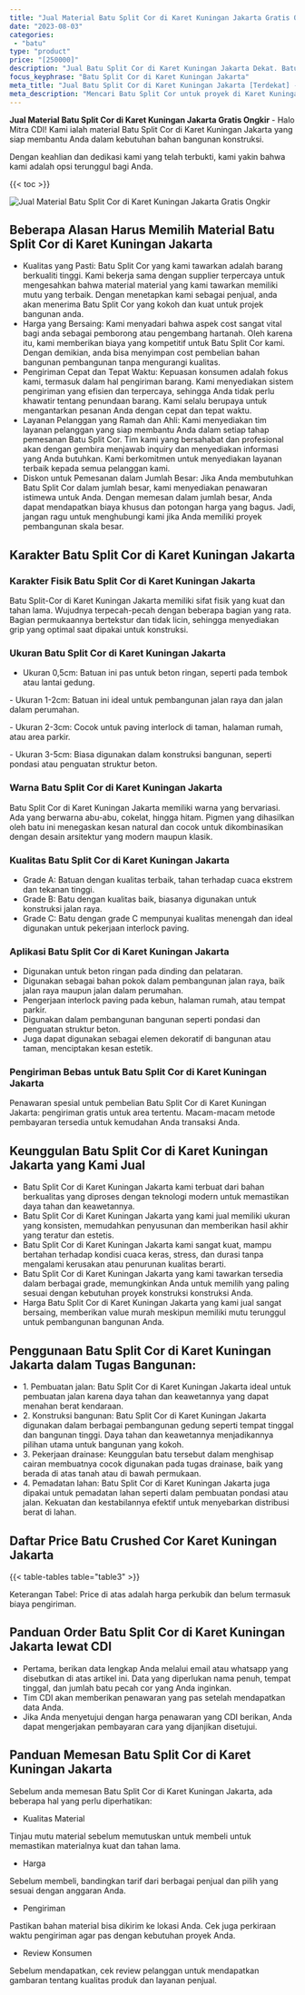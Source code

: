```yaml
---
title: "Jual Material Batu Split Cor di Karet Kuningan Jakarta Gratis Ongkir"
date: "2023-08-03"
categories:
 - "batu"
type: "product"
price: "[250000]"
description: "Jual Batu Split Cor di Karet Kuningan Jakarta Dekat. Batu Split Cor ini sering digunakan dalam proyek konstruksi sebagai campuran beton yang terpilih dan tahan lama. Hubungi kami untuk informasi lebih lanjut."
focus_keyphrase: "Batu Split Cor di Karet Kuningan Jakarta"
meta_title: "Jual Batu Split Cor di Karet Kuningan Jakarta [Terdekat] - CDI"
meta_description: "Mencari Batu Split Cor untuk proyek di Karet Kuningan Jakarta? Kami menyediakan Batu Split Cor berkualitas untuk material cor beton. Raih penawaran terbaik sekarang."
---
```


**Jual Material Batu Split Cor di Karet Kuningan Jakarta Gratis Ongkir** - Halo Mitra CDI! Kami ialah material Batu Split Cor di Karet Kuningan Jakarta yang siap membantu Anda dalam kebutuhan bahan bangunan konstruksi.

Dengan keahlian dan dedikasi kami yang telah terbukti, kami yakin bahwa kami adalah opsi terunggul bagi Anda.

{{< toc >}}

![Jual Material Batu Split Cor di Karet Kuningan Jakarta Gratis Ongkir](/images/batu/batu-split-13.jpg)

## Beberapa Alasan Harus Memilih Material Batu Split Cor di Karet Kuningan Jakarta

*   Kualitas yang Pasti: Batu Split Cor yang kami tawarkan adalah barang berkualiti tinggi. Kami bekerja sama dengan supplier terpercaya untuk mengesahkan bahwa material material yang kami tawarkan memiliki mutu yang terbaik. Dengan menetapkan kami sebagai penjual, anda akan menerima Batu Split Cor yang kokoh dan kuat untuk projek bangunan anda.
*   Harga yang Bersaing: Kami menyadari bahwa aspek cost sangat vital bagi anda sebagai pemborong atau pengembang hartanah. Oleh karena itu, kami memberikan biaya yang kompetitif untuk Batu Split Cor kami. Dengan demikian, anda bisa menyimpan cost pembelian bahan bangunan pembangunan tanpa mengurangi kualitas.
*   Pengiriman Cepat dan Tepat Waktu: Kepuasan konsumen adalah fokus kami, termasuk dalam hal pengiriman barang. Kami menyediakan sistem pengiriman yang efisien dan terpercaya, sehingga Anda tidak perlu khawatir tentang penundaan barang. Kami selalu berupaya untuk mengantarkan pesanan Anda dengan cepat dan tepat waktu.
*   Layanan Pelanggan yang Ramah dan Ahli: Kami menyediakan tim layanan pelanggan yang siap membantu Anda dalam setiap tahap pemesanan Batu Split Cor. Tim kami yang bersahabat dan profesional akan dengan gembira menjawab inquiry dan menyediakan informasi yang Anda butuhkan. Kami berkomitmen untuk menyediakan layanan terbaik kepada semua pelanggan kami.
*   Diskon untuk Pemesanan dalam Jumlah Besar: Jika Anda membutuhkan Batu Split Cor dalam jumlah besar, kami menyediakan penawaran istimewa untuk Anda. Dengan memesan dalam jumlah besar, Anda dapat mendapatkan biaya khusus dan potongan harga yang bagus. Jadi, jangan ragu untuk menghubungi kami jika Anda memiliki proyek pembangunan skala besar.

## Karakter Batu Split Cor di Karet Kuningan Jakarta

### Karakter Fisik Batu Split Cor di Karet Kuningan Jakarta

Batu Split-Cor di Karet Kuningan Jakarta memiliki sifat fisik yang kuat dan tahan lama. Wujudnya terpecah-pecah dengan beberapa bagian yang rata. Bagian permukaannya bertekstur dan tidak licin, sehingga menyediakan grip yang optimal saat dipakai untuk konstruksi.

### Ukuran Batu Split Cor di Karet Kuningan Jakarta

- Ukuran 0,5cm: Batuan ini pas untuk beton ringan, seperti pada tembok atau lantai gedung.  

\- Ukuran 1-2cm: Batuan ini ideal untuk pembangunan jalan raya dan jalan dalam perumahan.  

\- Ukuran 2-3cm: Cocok untuk paving interlock di taman, halaman rumah, atau area parkir.  

\- Ukuran 3-5cm: Biasa digunakan dalam konstruksi bangunan, seperti pondasi atau penguatan struktur beton.

### Warna Batu Split Cor di Karet Kuningan Jakarta

Batu Split Cor di Karet Kuningan Jakarta memiliki warna yang bervariasi. Ada yang berwarna abu-abu, cokelat, hingga hitam. Pigmen yang dihasilkan oleh batu ini menegaskan kesan natural dan cocok untuk dikombinasikan dengan desain arsitektur yang modern maupun klasik.

### Kualitas Batu Split Cor di Karet Kuningan Jakarta

*   Grade A: Batuan dengan kualitas terbaik, tahan terhadap cuaca ekstrem dan tekanan tinggi.
*   Grade B: Batu dengan kualitas baik, biasanya digunakan untuk konstruksi jalan raya.
*   Grade C: Batu dengan grade C mempunyai kualitas menengah dan ideal digunakan untuk pekerjaan interlock paving.

### Aplikasi Batu Split Cor di Karet Kuningan Jakarta

*   Digunakan untuk beton ringan pada dinding dan pelataran.
*   Digunakan sebagai bahan pokok dalam pembangunan jalan raya, baik jalan raya maupun jalan dalam perumahan.
*   Pengerjaan interlock paving pada kebun, halaman rumah, atau tempat parkir.
*   Digunakan dalam pembangunan bangunan seperti pondasi dan penguatan struktur beton.
*   Juga dapat digunakan sebagai elemen dekoratif di bangunan atau taman, menciptakan kesan estetik.

### Pengiriman Bebas untuk Batu Split Cor di Karet Kuningan Jakarta

Penawaran spesial untuk pembelian Batu Split Cor di Karet Kuningan Jakarta: pengiriman gratis untuk area tertentu. Macam-macam metode pembayaran tersedia untuk kemudahan Anda transaksi Anda.

## Keunggulan Batu Split Cor di Karet Kuningan Jakarta yang Kami Jual

*   Batu Split Cor di Karet Kuningan Jakarta kami terbuat dari bahan berkualitas yang diproses dengan teknologi modern untuk memastikan daya tahan dan keawetannya.
*   Batu Split Cor di Karet Kuningan Jakarta yang kami jual memiliki ukuran yang konsisten, memudahkan penyusunan dan memberikan hasil akhir yang teratur dan estetis.
*   Batu Split Cor di Karet Kuningan Jakarta kami sangat kuat, mampu bertahan terhadap kondisi cuaca keras, stress, dan durasi tanpa mengalami kerusakan atau penurunan kualitas berarti.
*   Batu Split Cor di Karet Kuningan Jakarta yang kami tawarkan tersedia dalam berbagai grade, memungkinkan Anda untuk memilih yang paling sesuai dengan kebutuhan proyek konstruksi konstruksi Anda.
*   Harga Batu Split Cor di Karet Kuningan Jakarta yang kami jual sangat bersaing, memberikan value murah meskipun memiliki mutu terunggul untuk pembangunan bangunan Anda.

## Penggunaan Batu Split Cor di Karet Kuningan Jakarta dalam Tugas Bangunan:

*   1\. Pembuatan jalan: Batu Split Cor di Karet Kuningan Jakarta ideal untuk pembuatan jalan karena daya tahan dan keawetannya yang dapat menahan berat kendaraan.
*   2\. Konstruksi bangunan: Batu Split Cor di Karet Kuningan Jakarta digunakan dalam berbagai pembangunan gedung seperti tempat tinggal dan bangunan tinggi. Daya tahan dan keawetannya menjadikannya pilihan utama untuk bangunan yang kokoh.
*   3\. Pekerjaan drainase: Keunggulan batu tersebut dalam menghisap cairan membuatnya cocok digunakan pada tugas drainase, baik yang berada di atas tanah atau di bawah permukaan.
*   4\. Pemadatan lahan: Batu Split Cor di Karet Kuningan Jakarta juga dipakai untuk pemadatan lahan seperti dalam pembuatan pondasi atau jalan. Kekuatan dan kestabilannya efektif untuk menyebarkan distribusi berat di lahan.

## Daftar Price Batu Crushed Cor Karet Kuningan Jakarta

{{< table-tables table="table3" >}}

Keterangan Tabel: Price di atas adalah harga perkubik dan belum termasuk biaya pengiriman.

## Panduan Order Batu Split Cor di Karet Kuningan Jakarta lewat CDI

*   Pertama, berikan data lengkap Anda melalui email atau whatsapp yang disebutkan di atas artikel ini. Data yang diperlukan nama penuh, tempat tinggal, dan jumlah batu pecah cor yang Anda inginkan.
*   Tim CDI akan memberikan penawaran yang pas setelah mendapatkan data Anda.
*   Jika Anda menyetujui dengan harga penawaran yang CDI berikan, Anda dapat mengerjakan pembayaran cara yang dijanjikan disetujui.

## Panduan Memesan Batu Split Cor di Karet Kuningan Jakarta

Sebelum anda memesan Batu Split Cor di Karet Kuningan Jakarta, ada beberapa hal yang perlu diperhatikan:

*   Kualitas Material

Tinjau mutu material sebelum memutuskan untuk membeli untuk memastikan materialnya kuat dan tahan lama.
*   Harga

Sebelum membeli, bandingkan tarif dari berbagai penjual dan pilih yang sesuai dengan anggaran Anda.
*   Pengiriman

Pastikan bahan material bisa dikirim ke lokasi Anda. Cek juga perkiraan waktu pengiriman agar pas dengan kebutuhan proyek Anda.
*   Review Konsumen

Sebelum mendapatkan, cek review pelanggan untuk mendapatkan gambaran tentang kualitas produk dan layanan penjual.